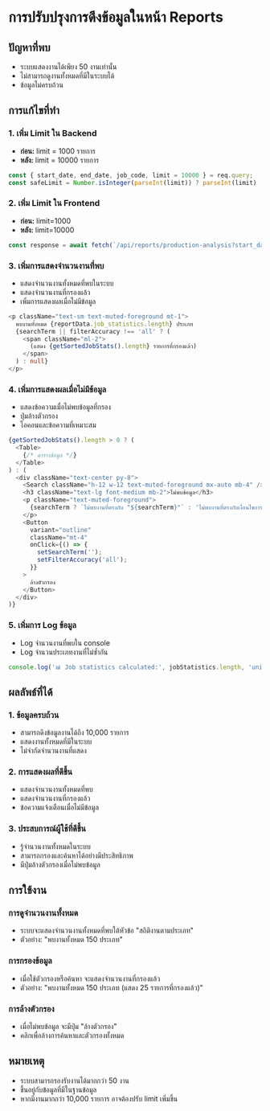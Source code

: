 # การปรับปรุงการดึงข้อมูลในหน้า Reports

## ปัญหาที่พบ
- ระบบแสดงงานได้เพียง 50 งานเท่านั้น
- ไม่สามารถดูงานทั้งหมดที่มีในระบบได้
- ข้อมูลไม่ครบถ้วน

## การแก้ไขที่ทำ

### 1. เพิ่ม Limit ใน Backend
- **ก่อน:** limit = 1000 รายการ
- **หลัง:** limit = 10000 รายการ

```javascript
const { start_date, end_date, job_code, limit = 10000 } = req.query;
const safeLimit = Number.isInteger(parseInt(limit)) ? parseInt(limit) : 10000;
```

### 2. เพิ่ม Limit ใน Frontend
- **ก่อน:** limit=1000
- **หลัง:** limit=10000

```typescript
const response = await fetch(`/api/reports/production-analysis?start_date=${startDateStr}&end_date=${endDateStr}&limit=10000`);
```

### 3. เพิ่มการแสดงจำนวนงานที่พบ
- แสดงจำนวนงานทั้งหมดที่พบในระบบ
- แสดงจำนวนงานที่กรองแล้ว
- เพิ่มการแสดงผลเมื่อไม่มีข้อมูล

```typescript
<p className="text-sm text-muted-foreground mt-1">
  พบงานทั้งหมด {reportData.job_statistics.length} ประเภท
  {searchTerm || filterAccuracy !== 'all' ? (
    <span className="ml-2">
      (แสดง {getSortedJobStats().length} รายการที่กรองแล้ว)
    </span>
  ) : null}
</p>
```

### 4. เพิ่มการแสดงผลเมื่อไม่มีข้อมูล
- แสดงข้อความเมื่อไม่พบข้อมูลที่กรอง
- ปุ่มล้างตัวกรอง
- ไอคอนและข้อความที่เหมาะสม

```typescript
{getSortedJobStats().length > 0 ? (
  <Table>
    {/* ตารางข้อมูล */}
  </Table>
) : (
  <div className="text-center py-8">
    <Search className="h-12 w-12 text-muted-foreground mx-auto mb-4" />
    <h3 className="text-lg font-medium mb-2">ไม่พบข้อมูล</h3>
    <p className="text-muted-foreground">
      {searchTerm ? `ไม่พบงานที่ตรงกับ "${searchTerm}"` : 'ไม่พบงานที่ตรงกับเงื่อนไขการกรอง'}
    </p>
    <Button
      variant="outline"
      className="mt-4"
      onClick={() => {
        setSearchTerm('');
        setFilterAccuracy('all');
      }}
    >
      ล้างตัวกรอง
    </Button>
  </div>
)}
```

### 5. เพิ่มการ Log ข้อมูล
- Log จำนวนงานที่พบใน console
- Log จำนวนประเภทงานที่ไม่ซ้ำกัน

```javascript
console.log('📊 Job statistics calculated:', jobStatistics.length, 'unique job types');
```

## ผลลัพธ์ที่ได้

### 1. ข้อมูลครบถ้วน
- สามารถดึงข้อมูลงานได้ถึง 10,000 รายการ
- แสดงงานทั้งหมดที่มีในระบบ
- ไม่จำกัดจำนวนงานที่แสดง

### 2. การแสดงผลที่ดีขึ้น
- แสดงจำนวนงานทั้งหมดที่พบ
- แสดงจำนวนงานที่กรองแล้ว
- ข้อความแจ้งเตือนเมื่อไม่มีข้อมูล

### 3. ประสบการณ์ผู้ใช้ที่ดีขึ้น
- รู้จำนวนงานทั้งหมดในระบบ
- สามารถกรองและค้นหาได้อย่างมีประสิทธิภาพ
- มีปุ่มล้างตัวกรองเมื่อไม่พบข้อมูล

## การใช้งาน

### การดูจำนวนงานทั้งหมด
- ระบบจะแสดงจำนวนงานทั้งหมดที่พบใต้หัวข้อ "สถิติงานตามประเภท"
- ตัวอย่าง: "พบงานทั้งหมด 150 ประเภท"

### การกรองข้อมูล
- เมื่อใช้ตัวกรองหรือค้นหา จะแสดงจำนวนงานที่กรองแล้ว
- ตัวอย่าง: "พบงานทั้งหมด 150 ประเภท (แสดง 25 รายการที่กรองแล้ว)"

### การล้างตัวกรอง
- เมื่อไม่พบข้อมูล จะมีปุ่ม "ล้างตัวกรอง"
- คลิกเพื่อล้างการค้นหาและตัวกรองทั้งหมด

## หมายเหตุ
- ระบบสามารถรองรับงานได้มากกว่า 50 งาน
- ขึ้นอยู่กับข้อมูลที่มีในฐานข้อมูล
- หากมีงานมากกว่า 10,000 รายการ อาจต้องปรับ limit เพิ่มขึ้น 